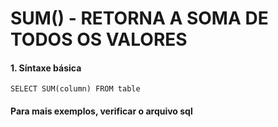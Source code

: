 # SUM() - RETORNA A SOMA DE TODOS OS VALORES

#### 1. Síntaxe básica
````
SELECT SUM(column) FROM table
````
#### Para mais exemplos, verificar o arquivo sql
